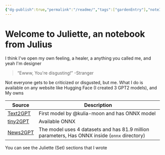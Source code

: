 ```yaml
---
{"dg-publish":true,"permalink":"/readme/","tags":["gardenEntry"],"noteIcon":"","created":"2025-05-07T15:02:34.658+07:00"}
---
```



# Welcome to Juliette, an notebook from Julius
I think I've open my own feeling, a healer, a anything you called me, and yeah I'm designer
> “Ewww, You're disgusting!” -Stranger

Not everyone gets to be criticized or disgusted, but me. What I do is available on any website like Hugging Face (I created 3 GPT2 models), and My owns

| Source                                        | Description                                                                                   |
| --------------------------------------------- | --------------------------------------------------------------------------------------------- |
| [Text2GPT](https://hf.co/kulia-moon/Text2GPT) | First model by @kulia-moon and has ONNX model                                                 |
| [tiny2GPT](https://hf.co/kulia-moon/tiny2GPT) | Available ONNX                                                                                |
| [News2GPT](https://hf.co/kulia-moon/News2GPT) | The model uses 4 datasets and has 81.9 million parameters, Has ONNX inside (`onnx` directory) |
You can see the Juliette (Set) sections that I wrote